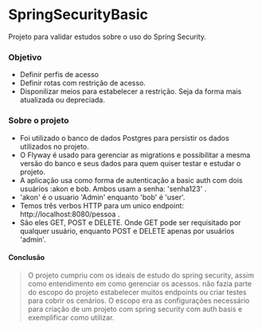 # SpringSecurityBasic
Projeto para validar estudos sobre o uso do Spring Security.


### Objetivo
- Definir perfis de acesso
- Definir rotas com restrição de acesso.
- Disponilizar meios para estabelecer a restrição. Seja da forma mais atualizada ou depreciada.

### Sobre o projeto
- Foi utilizado o banco de dados Postgres para persistir os dados utilizados no projeto.
- O Flyway é usado para gerenciar as migrations e possibilitar a mesma versão do banco e seus dados para quem quiser testar e estudar o projeto.
- A aplicação usa como forma de autenticação a basic auth com dois usuários :akon e bob.  Ambos usam a senha: 'senha123' .
- 'akon' é o usuario 'Admin' enquanto 'bob' é 'user'.
- Temos três verbos HTTP para um unico endpoint: http://localhost:8080/pessoa .
- São eles GET, POST e DELETE. Onde GET pode ser requisitado por qualquer usuário, enquanto POST e DELETE apenas por usuários 'admin'.


#### Conclusão
> O projeto cumpriu com os ideais de estudo do spring security, assim como entendimento em como gerenciar os acessos.
não fazia parte do escopo do projeto estabelecer muitos endpoints ou criar testes para cobrir os cenários. 
O escopo era as configurações necessário para criação de um projeto com spring security com auth basis e exemplificar como utilizar. 

